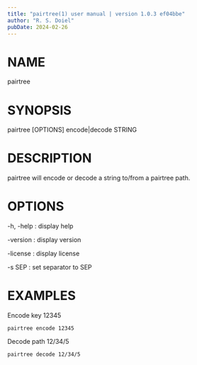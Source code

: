```yaml
---
title: "pairtree(1) user manual | version 1.0.3 ef04bbe"
author: "R. S. Doiel"
pubDate: 2024-02-26
---
```


# NAME

pairtree

# SYNOPSIS

pairtree [OPTIONS] encode|decode STRING

# DESCRIPTION

pairtree will encode or decode a string to/from a pairtree path.

# OPTIONS

-h, -help
: display help

-version
: display version

-license
: display license

-s SEP
: set separator to SEP

# EXAMPLES

Encode key 12345

~~~shell
pairtree encode 12345
~~~

Decode path 12/34/5

~~~shell
pairtree decode 12/34/5
~~~

